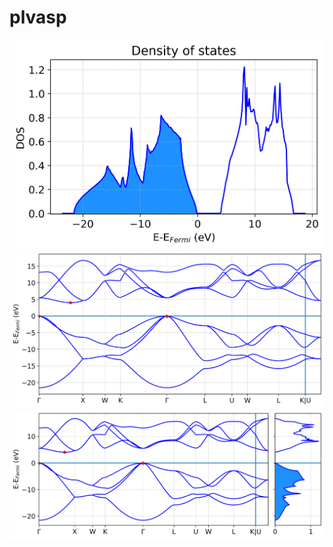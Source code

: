 # plvasp


<img src="./demo_pictures/dos.png" alt="drawing" width="600"/>

<img src="./demo_pictures/bands.png" alt="drawing" width="600"/>

<img src="./demo_pictures/bands_dos.png" alt="drawing" width="600"/>
